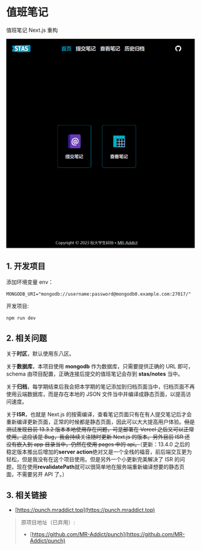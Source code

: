 # 值班笔记

值班笔记 Next.js 重构

![preview](preview.png)

## 1. 开发项目

添加环境变量 env：

```env
MONGODB_URI="mongodb://username:password@mongodb0.example.com:27017/"
```

开发项目:

```bash
npm run dev
```

## 2. 相关问题

关于**时区**，默认使用东八区。

关于**数据库**，本项目使用 **mongodb** 作为数据库，只需要提供正确的 URL 即可，schema 由项目配置，正确连接后提交的值班笔记会存到 **stas/notes** 当中。

关于**归档**，每学期结束后我会把本学期的笔记添加到归档页面当中，归档页面不再使用云端数据库，而是存在本地的 JSON 文件当中并编译成静态页面，以提高访问速度。

关于**ISR**，也就是 Next.js 的按需编译，查看笔记页面只有在有人提交笔记后才会重新编译更新页面，正常的时候都是静态页面，因此可以大大提高用户体验。~~但是测试发现目前 13.3.2 版本本地使用存在问题，可是部署在 Vercel 之后又可以正常使用。这应该是 Bug，我会持续关注随时更新 Next.js 的版本。另外目前 ISR 还没有嵌入到 app 目录当中，仍然在使用 pages 中的 api。~~（更新：13.4.0 之后的稳定版本推出后增加的**server action**绝对又是一个全栈的福音，前后端交互更为轻松，但是我没有在这个项目使用。但是另外一个小更新完美解决了 ISR 的问题，现在使用**revalidatePath**就可以很简单地在服务端重新编译想要的静态页面，不需要另开 API 了。）

## 3. 相关链接

- [https://punch.mraddict.top](https://punch.mraddict.top)

> 原项目地址（已弃用）:
>
> - [https://github.com/MR-Addict/punch](https://github.com/MR-Addict/punch)
